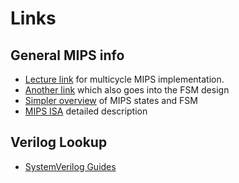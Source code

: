 # Links
 ## General MIPS info
 - [Lecture link](https://www.cs.fsu.edu/~zwang/files/cda3101/Fall2017/Lecture6_cda3101.pdf) for multicycle MIPS implementation.
 - [Another link](https://slideplayer.com/slide/16139334/) which also goes into the FSM design
 - [Simpler overview](https://www.d.umn.edu/~gshute/mips/multicycle.html) of MIPS states and FSM
 - [MIPS ISA](https://www.cs.cmu.edu/afs/cs/academic/class/15740-f97/public/doc/mips-isa.pdf) detailed description
 ## Verilog Lookup
 - [SystemVerilog Guides](https://www.chipverify.com/systemverilog/systemverilog-tutorial) 


